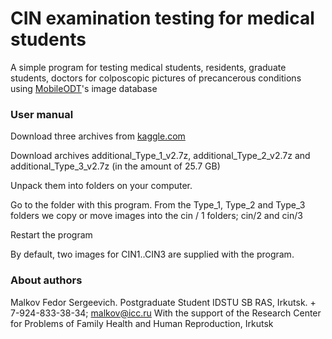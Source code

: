 # CIN examination testing for medical students
A simple program for testing medical students, residents, graduate students, doctors for colposcopic pictures of precancerous conditions using [MobileODT](https://www.mobileodt.com/)'s image database

### User manual
Download three archives from [kaggle.com](https://www.kaggle.com/c/intel-mobileodt-cervical-cancer-screening/data)

Download archives additional_Type_1_v2.7z, additional_Type_2_v2.7z and additional_Type_3_v2.7z (in the amount of 25.7 GB)

Unpack them into folders on your computer.

Go to the folder with this program.
From the Type_1, Type_2 and Type_3 folders we copy or move images into the cin / 1 folders; cin/2 and cin/3

Restart the program

By default, two images for CIN1..CIN3 are supplied with the program.
### About authors
Malkov Fedor Sergeevich. Postgraduate Student IDSTU SB RAS, Irkutsk. + 7-924-833-38-34; malkov@icc.ru
With the support of the Research Center for Problems of Family Health and Human Reproduction, Irkutsk

